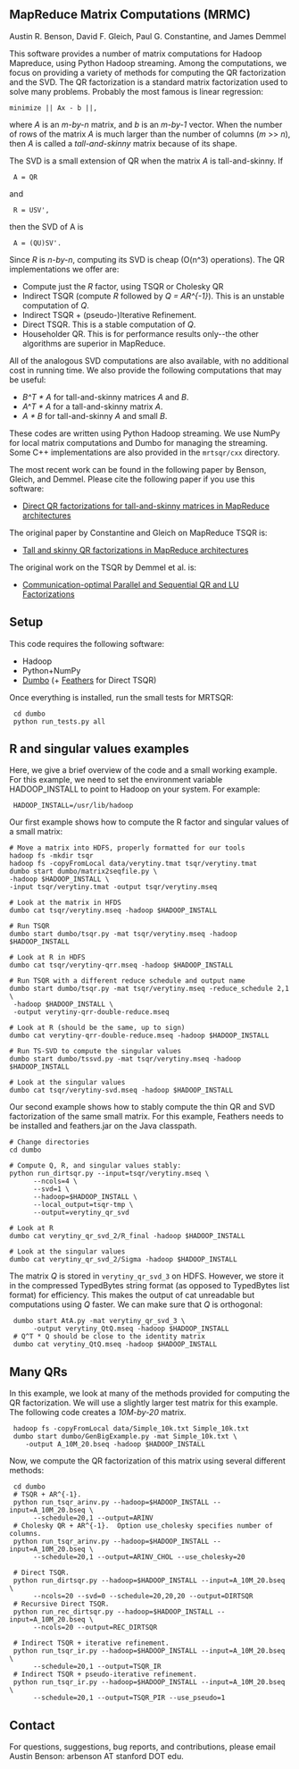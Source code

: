 MapReduce Matrix Computations (MRMC)
--------
Austin R. Benson, David F. Gleich, Paul G. Constantine, and James Demmel

This software provides a number of matrix computations for Hadoop Mapreduce,
using Python Hadoop streaming.  Among the computations, we focus on providing
a variety of methods for computing the QR factorization and the SVD.
The QR factorization is a standard matrix factorization used to solve many
problems.  Probably the most famous is linear regression:

    minimize || Ax - b ||,

where _A_ is an _m-by-n_ matrix, and _b_ is an _m-by-1_ vector.
When the number of rows of the matrix _A_ is much larger than
the number of columns (_m_ >> _n_), then _A_ is called a _tall-and-skinny_
matrix because of its shape.

The SVD is a small extension of QR when the matrix _A_ is tall-and-skinny.  If

     A = QR

and

     R = USV',

then the SVD of A is

     A = (QU)SV'.

Since _R_ is _n-by-n_, computing its SVD is cheap (O(n^3) operations).
The QR implementations we offer are:

* Compute just the _R_ factor, using TSQR or Cholesky QR
* Indirect TSQR (compute _R_ followed by _Q = AR^{-1}_).  This is an unstable computation of _Q_.
* Indirect TSQR + (pseudo-)Iterative Refinement.
* Direct TSQR.  This is a stable computation of _Q_.
* Householder QR.  This is for performance results only--the other algorithms are superior in MapReduce.

All of the analogous SVD computations are also available, with no additional cost in running time.
We also provide the following computations that may be useful:

* _B^T * A_ for tall-and-skinny matrices _A_ and _B_.
* _A^T * A_ for a tall-and-skinny matrix _A_.
* _A * B_ for tall-and-skinny _A_ and small _B_.

These codes are written using Python Hadoop streaming.  We use NumPy for local matrix computations
and Dumbo for managing the streaming.
Some C++ implementations are also provided in the `mrtsqr/cxx` directory.

The most recent work can be found in the following paper by Benson, Gleich, and Demmel.  Please cite 
the following paper if you use this software:

* [Direct QR factorizations for tall-and-skinny matrices in MapReduce architectures](http://dx.doi.org/10.1109/BigData.2013.6691583)

The original paper by Constantine and Gleich on MapReduce TSQR is:

* [Tall and skinny QR factorizations in MapReduce architectures](http://www.cs.purdue.edu/homes/dgleich/publications/Constantine%202011%20-%20TSQR.pdf)

The original work on the TSQR by Demmel et al. is:

* [Communication-optimal Parallel and Sequential QR and LU Factorizations](http://dx.doi.org/10.1137/080731992)

Setup
--------
This code requires the following software:

* Hadoop
* Python+NumPy
* [Dumbo](https://github.com/klbostee/dumbo/) (+ [Feathers](https://github.com/klbostee/feathers) for Direct TSQR)

Once everything is installed, run the small tests for MRTSQR:

     cd dumbo
     python run_tests.py all

R and singular values examples
--------
Here, we give a brief overview of the code and a small working example.
For this example, we need to set the environment variable HADOOP_INSTALL to point
to Hadoop on your system.  For example:

     HADOOP_INSTALL=/usr/lib/hadoop

Our first example shows how to compute the R factor and singular values of a small matrix:
    
    # Move a matrix into HDFS, properly formatted for our tools
    hadoop fs -mkdir tsqr
    hadoop fs -copyFromLocal data/verytiny.tmat tsqr/verytiny.tmat
    dumbo start dumbo/matrix2seqfile.py \
    -hadoop $HADOOP_INSTALL \
    -input tsqr/verytiny.tmat -output tsqr/verytiny.mseq

    # Look at the matrix in HFDS
    dumbo cat tsqr/verytiny.mseq -hadoop $HADOOP_INSTALL
    
    # Run TSQR
    dumbo start dumbo/tsqr.py -mat tsqr/verytiny.mseq -hadoop $HADOOP_INSTALL

    # Look at R in HDFS
    dumbo cat tsqr/verytiny-qrr.mseq -hadoop $HADOOP_INSTALL

    # Run TSQR with a different reduce schedule and output name
    dumbo start dumbo/tsqr.py -mat tsqr/verytiny.mseq -reduce_schedule 2,1 \
     -hadoop $HADOOP_INSTALL \
     -output verytiny-qrr-double-reduce.mseq

    # Look at R (should be the same, up to sign)
    dumbo cat verytiny-qrr-double-reduce.mseq -hadoop $HADOOP_INSTALL

    # Run TS-SVD to compute the singular values
    dumbo start dumbo/tssvd.py -mat tsqr/verytiny.mseq -hadoop $HADOOP_INSTALL

    # Look at the singular values
    dumbo cat tsqr/verytiny-svd.mseq -hadoop $HADOOP_INSTALL

Our second example shows how to stably compute the thin QR and SVD factorization of
the same small matrix.  For this example, Feathers needs to be installed and feathers.jar
on the Java classpath.

    # Change directories
    cd dumbo

    # Compute Q, R, and singular values stably:
    python run_dirtsqr.py --input=tsqr/verytiny.mseq \
          --ncols=4 \
          --svd=1 \
          --hadoop=$HADOOP_INSTALL \
          --local_output=tsqr-tmp \
          --output=verytiny_qr_svd

    # Look at R
    dumbo cat verytiny_qr_svd_2/R_final -hadoop $HADOOP_INSTALL

    # Look at the singular values
    dumbo cat verytiny_qr_svd_2/Sigma -hadoop $HADOOP_INSTALL
    
The matrix _Q_ is stored in `verytiny_qr_svd_3` on HDFS.  However, we store it in the compressed
TypedBytes string format (as opposed to TypedBytes list format) for efficiency.  This makes the output
of cat unreadable but computations using _Q_ faster.  We can make sure that _Q_ is orthogonal:

     dumbo start AtA.py -mat verytiny_qr_svd_3 \
          -output verytiny_QtQ.mseq -hadoop $HADOOP_INSTALL
     # Q^T * Q should be close to the identity matrix
     dumbo cat verytiny_QtQ.mseq -hadoop $HADOOP_INSTALL


Many QRs
--------
In this example, we look at many of the methods provided for computing the QR factorization.
We will use a slightly larger test matrix for this example.  The following code creates a
_10M-by-20_ matrix.

     hadoop fs -copyFromLocal data/Simple_10k.txt Simple_10k.txt
     dumbo start dumbo/GenBigExample.py -mat Simple_10k.txt \
        -output A_10M_20.bseq -hadoop $HADOOP_INSTALL

Now, we compute the QR factorization of this matrix using several different methods:

     cd dumbo
     # TSQR + AR^{-1}.
     python run_tsqr_arinv.py --hadoop=$HADOOP_INSTALL --input=A_10M_20.bseq \
          --schedule=20,1 --output=ARINV
     # Cholesky QR + AR^{-1}.  Option use_cholesky specifies number of columns.
     python run_tsqr_arinv.py --hadoop=$HADOOP_INSTALL --input=A_10M_20.bseq \
          --schedule=20,1 --output=ARINV_CHOL --use_cholesky=20
     
     # Direct TSQR.
     python run_dirtsqr.py --hadoop=$HADOOP_INSTALL --input=A_10M_20.bseq \
          --ncols=20 --svd=0 --schedule=20,20,20 --output=DIRTSQR
     # Recursive Direct TSQR.
     python run_rec_dirtsqr.py --hadoop=$HADOOP_INSTALL --input=A_10M_20.bseq \
          --ncols=20 --output=REC_DIRTSQR

     # Indirect TSQR + iterative refinement.
     python run_tsqr_ir.py --hadoop=$HADOOP_INSTALL --input=A_10M_20.bseq \
          --schedule=20,1 --output=TSQR_IR
     # Indirect TSQR + pseudo-iterative refinement.
     python run_tsqr_ir.py --hadoop=$HADOOP_INSTALL --input=A_10M_20.bseq \
          --schedule=20,1 --output=TSQR_PIR --use_pseudo=1


Contact
--------

For questions, suggestions, bug reports, and contributions, please email Austin Benson: arbenson AT stanford DOT edu.
